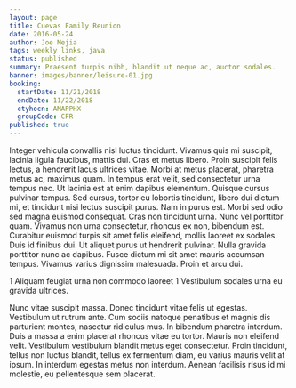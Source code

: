 ```yaml
---
layout: page
title: Cuevas Family Reunion
date: 2016-05-24
author: Joe Mejia
tags: weekly links, java
status: published
summary: Praesent turpis nibh, blandit ut neque ac, auctor sodales.
banner: images/banner/leisure-01.jpg
booking:
  startDate: 11/21/2018
  endDate: 11/22/2018
  ctyhocn: AMAPPHX
  groupCode: CFR
published: true
---
```

Integer vehicula convallis nisl luctus tincidunt. Vivamus quis mi suscipit, lacinia ligula faucibus, mattis dui. Cras et metus libero. Proin suscipit felis lectus, a hendrerit lacus ultrices vitae. Morbi at metus placerat, pharetra metus ac, maximus quam. In tempus erat velit, sed consectetur urna tempus nec. Ut lacinia est at enim dapibus elementum. Quisque cursus pulvinar tempus. Sed cursus, tortor eu lobortis tincidunt, libero dui dictum mi, et tincidunt nisi lectus suscipit purus. Nam in purus est. Morbi sed odio sed magna euismod consequat. Cras non tincidunt urna. Nunc vel porttitor quam.
Vivamus non urna consectetur, rhoncus ex non, bibendum est. Curabitur euismod turpis sit amet felis eleifend, mollis laoreet ex sodales. Duis id finibus dui. Ut aliquet purus ut hendrerit pulvinar. Nulla gravida porttitor nunc ac dapibus. Fusce dictum mi sit amet mauris accumsan tempus. Vivamus varius dignissim malesuada. Proin et arcu dui.

1 Aliquam feugiat urna non commodo laoreet
1 Vestibulum sodales urna eu gravida ultrices.

Nunc vitae suscipit massa. Donec tincidunt vitae felis ut egestas. Vestibulum ut rutrum ante. Cum sociis natoque penatibus et magnis dis parturient montes, nascetur ridiculus mus. In bibendum pharetra interdum. Duis a massa a enim placerat rhoncus vitae eu tortor. Mauris non eleifend velit. Vestibulum vestibulum blandit metus eget consectetur. Proin tincidunt, tellus non luctus blandit, tellus ex fermentum diam, eu varius mauris velit at ipsum. In interdum egestas metus non interdum. Aenean facilisis risus id mi molestie, eu pellentesque sem placerat.
